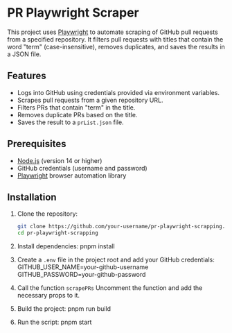 # PR Playwright Scraper

This project uses [Playwright](https://playwright.dev/) to automate scraping of GitHub pull requests from a specified repository. It filters pull requests with titles that contain the word "term" (case-insensitive), removes duplicates, and saves the results in a JSON file.

## Features

- Logs into GitHub using credentials provided via environment variables.
- Scrapes pull requests from a given repository URL.
- Filters PRs that contain "term" in the title.
- Removes duplicate PRs based on the title.
- Saves the result to a `prList.json` file.

## Prerequisites

- [Node.js](https://nodejs.org/) (version 14 or higher)
- GitHub credentials (username and password)
- [Playwright](https://playwright.dev/) browser automation library

## Installation

1. Clone the repository:

   ```bash
   git clone https://github.com/your-username/pr-playwright-scrapping.git
   cd pr-playwright-scrapping

   ```

2. Install dependencies:
   pnpm install

3. Create a `.env` file in the project root and add your GitHub credentials:
   GITHUB_USER_NAME=your-github-username
   GITHUB_PASSWORD=your-github-password

4. Call the function `scrapePRs`
   Uncomment the function and add the necessary props to it.

5. Build the project:
   pnpm run build

6. Run the script:
   pnpm start
